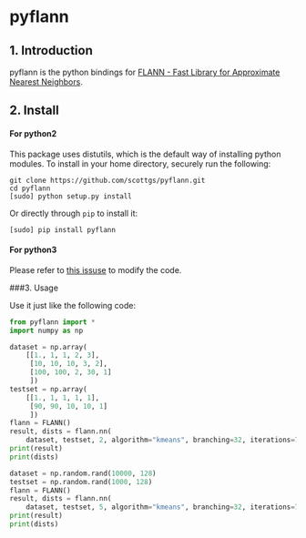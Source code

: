 pyflann
=============

## 1. Introduction

pyflann is the python bindings for [FLANN - Fast Library for Approximate Nearest Neighbors](http://www.cs.ubc.ca/research/flann/).

## 2. Install

#### For python2

This package uses distutils, which is the default way of installing python modules. To install in your home directory, securely run the following:
```
git clone https://github.com/scottgs/pyflann.git
cd pyflann
[sudo] python setup.py install
```

Or directly through `pip` to install it:
```
[sudo] pip install pyflann
```

#### For python3

Please refer to [this issuse](https://github.com/primetang/pyflann/issues/1) to modify the code.

###3. Usage

Use it just like the following code:
```python
from pyflann import *
import numpy as np

dataset = np.array(
    [[1., 1, 1, 2, 3],
     [10, 10, 10, 3, 2],
     [100, 100, 2, 30, 1]
     ])
testset = np.array(
    [[1., 1, 1, 1, 1],
     [90, 90, 10, 10, 1]
     ])
flann = FLANN()
result, dists = flann.nn(
    dataset, testset, 2, algorithm="kmeans", branching=32, iterations=7, checks=16)
print(result)
print(dists)

dataset = np.random.rand(10000, 128)
testset = np.random.rand(1000, 128)
flann = FLANN()
result, dists = flann.nn(
    dataset, testset, 5, algorithm="kmeans", branching=32, iterations=7, checks=16)
print(result)
print(dists)
```

